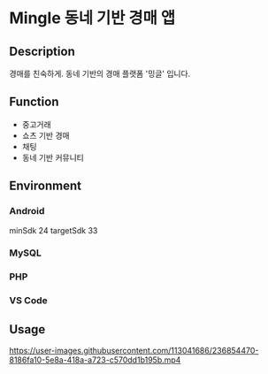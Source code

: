 # Mingle 동네 기반 경매 앱



## Description

경매를 친숙하게. 
동네 기반의 경매 플랫폼 '밍글' 입니다. 



## Function
- 중고거래 
- 쇼츠 기반 경매
- 채팅
- 동네 기반 커뮤니티 



## Environment
### Android 

minSdk 24
targetSdk 33

### MySQL
### PHP
### VS Code




## Usage


https://user-images.githubusercontent.com/113041686/236854470-8186fa10-5e8a-418a-a723-c570dd1b195b.mp4


